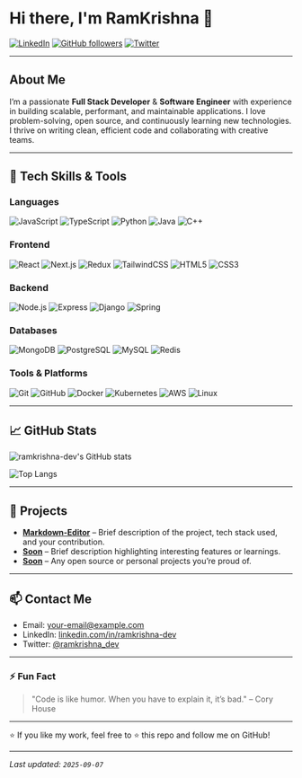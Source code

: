 # Hi there, I'm RamKrishna 👋

[![LinkedIn](https://img.shields.io/badge/LinkedIn-ramkrishna-blue?style=for-the-badge&logo=linkedin)](https://linkedin.com/in/ramkrishna-dev)
[![GitHub followers](https://img.shields.io/github/followers/ramkrishna-dev?style=social)](https://github.com/ramkrishna-dev)
[![Twitter](https://img.shields.io/twitter/follow/ramkrishna_dev?style=social)](https://twitter.com/ramkrishna_dev)

---

## About Me

I’m a passionate **Full Stack Developer** & **Software Engineer** with experience in building scalable, performant, and maintainable applications. I love problem-solving, open source, and continuously learning new technologies. I thrive on writing clean, efficient code and collaborating with creative teams.

---

## 🚀 Tech Skills & Tools

### Languages
![JavaScript](https://img.shields.io/badge/-JavaScript-F7DF1E?style=flat&logo=javascript&logoColor=black)
![TypeScript](https://img.shields.io/badge/-TypeScript-3178C6?style=flat&logo=typescript)
![Python](https://img.shields.io/badge/-Python-3776AB?style=flat&logo=python)
![Java](https://img.shields.io/badge/-Java-007396?style=flat&logo=java)
![C++](https://img.shields.io/badge/-C++-00599C?style=flat&logo=c%2B%2B)

### Frontend
![React](https://img.shields.io/badge/-React-61DAFB?style=flat&logo=react&logoColor=black)
![Next.js](https://img.shields.io/badge/-Next.js-000000?style=flat&logo=next.js)
![Redux](https://img.shields.io/badge/-Redux-764ABC?style=flat&logo=redux)
![TailwindCSS](https://img.shields.io/badge/-Tailwind_CSS-06B6D4?style=flat&logo=tailwind-css)
![HTML5](https://img.shields.io/badge/-HTML5-E34F26?style=flat&logo=html5)
![CSS3](https://img.shields.io/badge/-CSS3-1572B6?style=flat&logo=css3)

### Backend
![Node.js](https://img.shields.io/badge/-Node.js-339933?style=flat&logo=node.js)
![Express](https://img.shields.io/badge/-Express.js-000000?style=flat)
![Django](https://img.shields.io/badge/-Django-092E20?style=flat&logo=django)
![Spring](https://img.shields.io/badge/-Spring-6DB33F?style=flat&logo=spring)

### Databases
![MongoDB](https://img.shields.io/badge/-MongoDB-47A248?style=flat&logo=mongodb)
![PostgreSQL](https://img.shields.io/badge/-PostgreSQL-336791?style=flat&logo=postgresql)
![MySQL](https://img.shields.io/badge/-MySQL-4479A1?style=flat&logo=mysql)
![Redis](https://img.shields.io/badge/-Redis-DC382D?style=flat&logo=redis)

### Tools & Platforms
![Git](https://img.shields.io/badge/-Git-F05032?style=flat&logo=git)
![GitHub](https://img.shields.io/badge/-GitHub-181717?style=flat&logo=github)
![Docker](https://img.shields.io/badge/-Docker-2496ED?style=flat&logo=docker)
![Kubernetes](https://img.shields.io/badge/-Kubernetes-326CE5?style=flat&logo=kubernetes)
![AWS](https://img.shields.io/badge/-AWS-232F3E?style=flat&logo=amazonaws)
![Linux](https://img.shields.io/badge/-Linux-FCC624?style=flat&logo=linux)

---

## 📈 GitHub Stats

![ramkrishna-dev's GitHub stats](https://github-readme-stats.vercel.app/api?username=ramkrishna-dev&show_icons=true&theme=radical)

![Top Langs](https://github-readme-stats.vercel.app/api/top-langs/?username=ramkrishna-dev&layout=compact&theme=radical)

---

## 💼 Projects

- **[Markdown-Editor](https://github.com/OpenDevUnion/Markdown-Editor)** – Brief description of the project, tech stack used, and your contribution.
- **[Soon](https://github.com/ramkrishna-dev/project2)** – Brief description highlighting interesting features or learnings.
- **[Soon](https://github.com/ramkrishna-dev/project3)** – Any open source or personal projects you’re proud of.

---

## 📫 Contact Me

- Email: [your-email@example.com](mailto:your-email@example.com)
- LinkedIn: [linkedin.com/in/ramkrishna-dev](https://linkedin.com/in/ramkrishna-dev)
- Twitter: [@ramkrishna_dev](https://twitter.com/ramkrishna_dev)

---

### ⚡ Fun Fact
> "Code is like humor. When you have to explain it, it’s bad." – Cory House

---

⭐️ If you like my work, feel free to ⭐️ this repo and follow me on GitHub!

---

*Last updated: `2025-09-07`*
